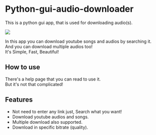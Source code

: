 # Python-gui-audio-downloader
This is a python gui app, that is used for downloading audio(s).

![](https://img.shields.io/badge/Release-v1.0.0-greeny.svg)

In this app you can download youtube songs and audios by searching it.
And you can download multiple audios too!<br>
It's Simple, Fast, Beautiful!

## How to use
There's a help page that you can read to use it.<br>
But it's not that complicated!

## Features
- Not need to enter any link just, Search what you want!
- Download youtube audios and songs.
- Multiple download also supported.
- Download in specific bitrate (quality).

